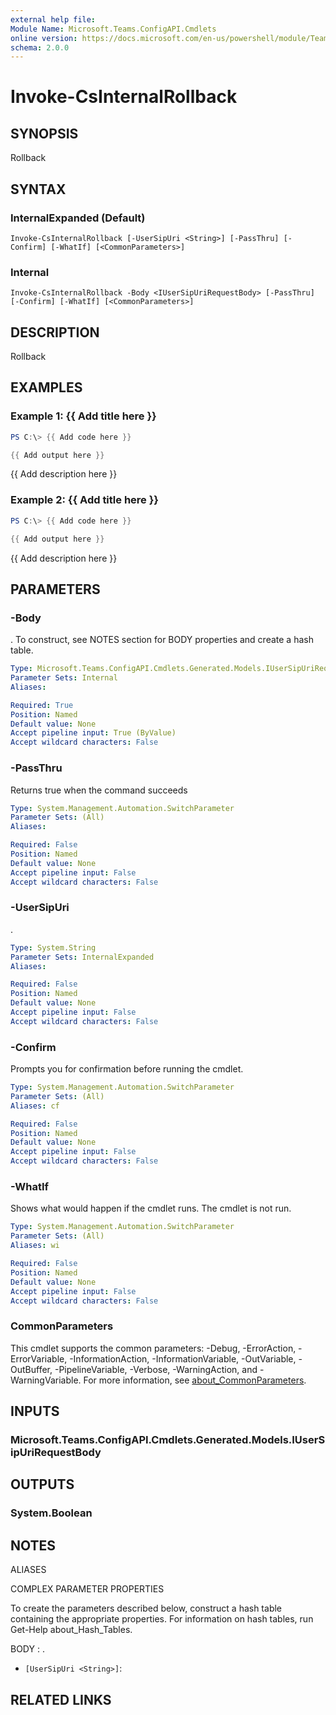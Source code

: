 ```yaml
---
external help file:
Module Name: Microsoft.Teams.ConfigAPI.Cmdlets
online version: https://docs.microsoft.com/en-us/powershell/module/Teams/invoke-csinternalrollback
schema: 2.0.0
---
```


# Invoke-CsInternalRollback

## SYNOPSIS
Rollback

## SYNTAX

### InternalExpanded (Default)
```
Invoke-CsInternalRollback [-UserSipUri <String>] [-PassThru] [-Confirm] [-WhatIf] [<CommonParameters>]
```

### Internal
```
Invoke-CsInternalRollback -Body <IUserSipUriRequestBody> [-PassThru] [-Confirm] [-WhatIf] [<CommonParameters>]
```

## DESCRIPTION
Rollback

## EXAMPLES

### Example 1: {{ Add title here }}
```powershell
PS C:\> {{ Add code here }}

{{ Add output here }}
```

{{ Add description here }}

### Example 2: {{ Add title here }}
```powershell
PS C:\> {{ Add code here }}

{{ Add output here }}
```

{{ Add description here }}

## PARAMETERS

### -Body
.
To construct, see NOTES section for BODY properties and create a hash table.

```yaml
Type: Microsoft.Teams.ConfigAPI.Cmdlets.Generated.Models.IUserSipUriRequestBody
Parameter Sets: Internal
Aliases:

Required: True
Position: Named
Default value: None
Accept pipeline input: True (ByValue)
Accept wildcard characters: False
```

### -PassThru
Returns true when the command succeeds

```yaml
Type: System.Management.Automation.SwitchParameter
Parameter Sets: (All)
Aliases:

Required: False
Position: Named
Default value: None
Accept pipeline input: False
Accept wildcard characters: False
```

### -UserSipUri
.

```yaml
Type: System.String
Parameter Sets: InternalExpanded
Aliases:

Required: False
Position: Named
Default value: None
Accept pipeline input: False
Accept wildcard characters: False
```

### -Confirm
Prompts you for confirmation before running the cmdlet.

```yaml
Type: System.Management.Automation.SwitchParameter
Parameter Sets: (All)
Aliases: cf

Required: False
Position: Named
Default value: None
Accept pipeline input: False
Accept wildcard characters: False
```

### -WhatIf
Shows what would happen if the cmdlet runs.
The cmdlet is not run.

```yaml
Type: System.Management.Automation.SwitchParameter
Parameter Sets: (All)
Aliases: wi

Required: False
Position: Named
Default value: None
Accept pipeline input: False
Accept wildcard characters: False
```

### CommonParameters
This cmdlet supports the common parameters: -Debug, -ErrorAction, -ErrorVariable, -InformationAction, -InformationVariable, -OutVariable, -OutBuffer, -PipelineVariable, -Verbose, -WarningAction, and -WarningVariable. For more information, see [about_CommonParameters](http://go.microsoft.com/fwlink/?LinkID=113216).

## INPUTS

### Microsoft.Teams.ConfigAPI.Cmdlets.Generated.Models.IUserSipUriRequestBody

## OUTPUTS

### System.Boolean

## NOTES

ALIASES

COMPLEX PARAMETER PROPERTIES

To create the parameters described below, construct a hash table containing the appropriate properties. For information on hash tables, run Get-Help about_Hash_Tables.


BODY <IUserSipUriRequestBody>: .
  - `[UserSipUri <String>]`: 

## RELATED LINKS

